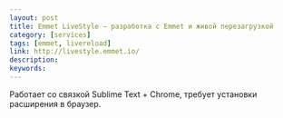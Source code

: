 ```yaml
---
layout: post
title: Emmet LiveStyle — разработка с Emmet и живой перезагрузкой
category: [services]
tags: [emmet, livereload]
link: http://livestyle.emmet.io/
description:
keywords:
---
```


<p>Работает со связкой Sublime Text + Chrome, требует установки расширения в браузер.</p>

